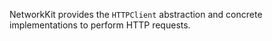 NetworkKit provides the `HTTPClient` abstraction and concrete implementations to perform HTTP requests.